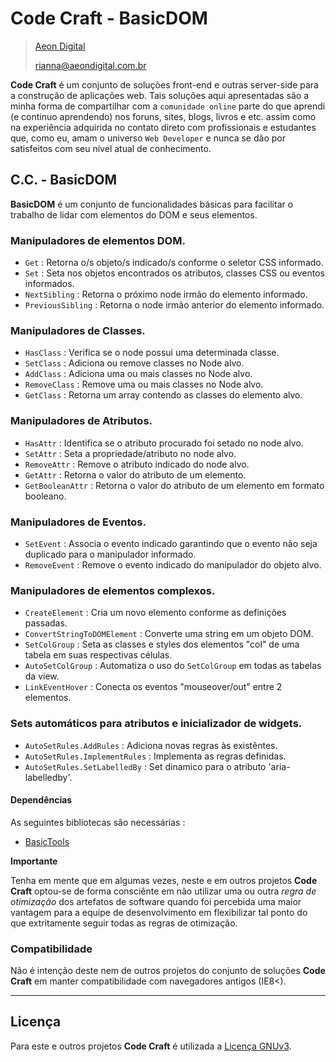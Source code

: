  Code Craft - BasicDOM
=======================

> [Aeon Digital](http://www.aeondigital.com.br)
>
> rianna@aeondigital.com.br


**Code Craft** é um conjunto de soluções front-end e outras server-side para a construção de aplicações web.
Tais soluções aqui apresentadas são a minha forma de compartilhar com a `comunidade online` parte do que aprendi 
(e continuo aprendendo) nos foruns, sites, blogs, livros e etc. assim como na experiência adquirida no contato
direto com profissionais e estudantes que, como eu, amam o universo `Web Developer` e nunca se dão por satisfeitos 
com seu nível atual de conhecimento.


## C.C. - BasicDOM

**BasicDOM** é um conjunto de funcionalidades básicas para facilitar o trabalho de lidar com elementos do DOM 
e seus elementos.


### Manipuladores de elementos DOM.

* `Get`                             : Retorna o/s objeto/s indicado/s conforme o seletor CSS informado.
* `Set`                             : Seta nos objetos encontrados os atributos, classes CSS ou eventos informados.
* `NextSibling`                     : Retorna o próximo node irmão do elemento informado.
* `PreviousSibling`                 : Retorna o node irmão anterior do elemento informado.


### Manipuladores de Classes.

* `HasClass`                        : Verifica se o node possui uma determinada classe.
* `SetClass`                        : Adiciona ou remove classes no Node alvo.
* `AddClass`                        : Adiciona uma ou mais classes no Node alvo.
* `RemoveClass`                     : Remove uma ou mais classes no Node alvo.
* `GetClass`                        : Retorna um array contendo as classes do elemento alvo.


### Manipuladores de Atributos.

* `HasAttr`                         : Identifica se o atributo procurado foi setado no node alvo.
* `SetAttr`                         : Seta a propriedade/atributo no node alvo.
* `RemoveAttr`                      : Remove o atributo indicado do node alvo.
* `GetAttr`                         : Retorna o valor do atributo de um elemento.
* `GetBooleanAttr`                  : Retorna o valor do atributo de um elemento em formato booleano.


### Manipuladores de Eventos.

* `SetEvent`                        : Associa o evento indicado garantindo que o evento não seja duplicado para o manipulador informado.
* `RemoveEvent`                     : Remove o evento indicado do manipulador do objeto alvo.


### Manipuladores de elementos complexos.

* `CreateElement`                   : Cria um novo elemento conforme as definições passadas.
* `ConvertStringToDOMElement`       : Converte uma string em um objeto DOM.
* `SetColGroup`                     : Seta as classes e styles dos elementos "col" de uma tabela em suas respectivas células.
* `AutoSetColGroup`                 : Automatiza o uso do `SetColGroup` em todas as tabelas da view.
* `LinkEventHover`                  : Conecta os eventos "mouseover/out" entre 2 elementos.


### Sets automáticos para atributos e inicializador de widgets.

* `AutoSetRules.AddRules`           : Adiciona novas regras às existêntes.
* `AutoSetRules.ImplementRules`     : Implementa as regras definidas.
* `AutoSetRules.SetLabelledBy`      : Set dinamico para o atributo 'aria-labelledby'.


#### Dependências

As seguintes bibliotecas são necessárias :

* [BasicTools](http://github.com/AeonDigital/Code-Craft-js_BasicTools)


**Importante**

Tenha em mente que em algumas vezes, neste e em outros projetos **Code Craft** optou-se de forma consciênte em 
não utilizar uma ou outra *regra de otimização* dos artefatos de software quando foi percebida uma maior vantagem para
a equipe de desenvolvimento em flexibilizar tal ponto do que extritamente seguir todas as regras de otimização.


### Compatibilidade

Não é intenção deste nem de outros projetos do conjunto de soluções **Code Craft** em manter 
compatibilidade com navegadores antigos (IE8<).


________________________________________________________________________________________________________________________



## Licença

Para este e outros projetos **Code Craft** é utilizada a [Licença GNUv3](LICENCE.md).
